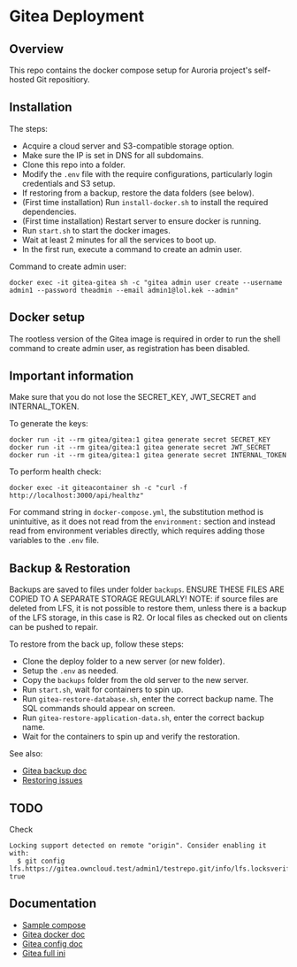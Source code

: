 # Gitea Deployment

## Overview
This repo contains the docker compose setup for Auroria project's self-hosted Git repositiory.

## Installation
The steps:
- Acquire a cloud server and S3-compatible storage option.
- Make sure the IP is set in DNS for all subdomains.
- Clone this repo into a folder.
- Modify the `.env` file with the require configurations, particularly login credentials and S3 setup.
- If restoring from a backup, restore the data folders (see below).
- (First time installation) Run `install-docker.sh` to install the required dependencies.
- (First time installation) Restart server to ensure docker is running.
- Run `start.sh` to start the docker images.
- Wait at least 2 minutes for all the services to boot up.
- In the first run, execute a command to create an admin user.

Command to create admin user:
```shell
docker exec -it gitea-gitea sh -c "gitea admin user create --username admin1 --password theadmin --email admin1@lol.kek --admin"
```

## Docker setup
The rootless version of the Gitea image is required in order to run the shell command to create admin user, as registration has been disabled.

## Important information
Make sure that you do not lose the SECRET_KEY, JWT_SECRET and INTERNAL_TOKEN.

To generate the keys:
```shell
docker run -it --rm gitea/gitea:1 gitea generate secret SECRET_KEY
docker run -it --rm gitea/gitea:1 gitea generate secret JWT_SECRET
docker run -it --rm gitea/gitea:1 gitea generate secret INTERNAL_TOKEN
```

To perform health check:
```shell
docker exec -it giteacontainer sh -c "curl -f http://localhost:3000/api/healthz"
```

For command string in `docker-compose.yml`, the substitution method is unintuitive, as it does not read from the `environment:` section and instead read from environment veriables directly, which requires adding those variables to the `.env` file.

## Backup & Restoration
Backups are saved to files under folder `backups`. ENSURE THESE FILES ARE COPIED TO A SEPARATE STORAGE REGULARLY!
NOTE: if source files are deleted from LFS, it is not possible to restore them, unless there is a backup of the LFS storage, in this case is R2. Or local files as checked out on clients can be pushed to repair.

To restore from the back up, follow these steps:
- Clone the deploy folder to a new server (or new folder).
- Setup the `.env` as needed.
- Copy the `backups` folder from the old server to the new server.
- Run `start.sh`, wait for containers to spin up.
- Run `gitea-restore-database.sh`, enter the correct backup name. The SQL commands should appear on screen.
- Run `gitea-restore-application-data.sh`, enter the correct backup name.
- Wait for the containers to spin up and verify the restoration.

See also:
- [Gitea backup doc](https://docs.gitea.com/administration/backup-and-restore)
- [Restoring issues](https://peterbabic.dev/blog/issues-restoring-gitea-from-dump/)

## TODO

Check
```
Locking support detected on remote "origin". Consider enabling it with:
  $ git config lfs.https://gitea.owncloud.test/admin1/testrepo.git/info/lfs.locksverify true
```

## Documentation
- [Sample compose](https://github.com/heyValdemar/gitea-traefik-letsencrypt-docker-compose)
- [Gitea docker doc](https://docs.gitea.com/installation/install-with-docker-rootless)
- [Gitea config doc](https://docs.gitea.com/administration/config-cheat-sheet)
- [Gitea full ini](https://github.com/go-gitea/gitea/blob/main/custom/conf/app.example.ini)